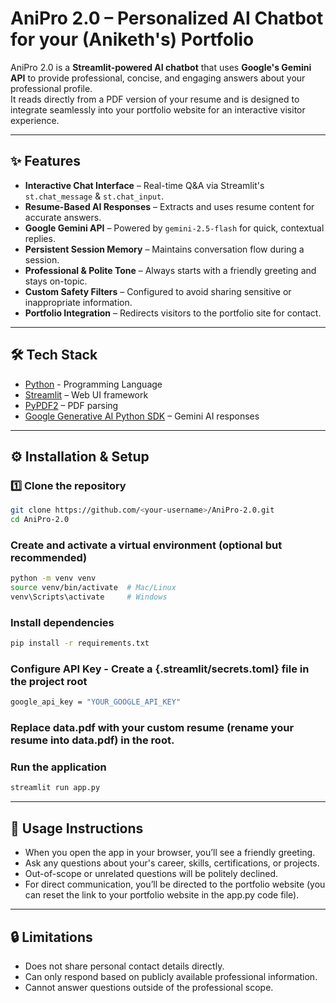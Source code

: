 # AniPro 2.0 – Personalized AI Chatbot for your (Aniketh's) Portfolio

AniPro 2.0 is a **Streamlit-powered AI chatbot** that uses **Google's Gemini API** to provide professional, concise, and engaging answers about your professional profile.  
It reads directly from a PDF version of your resume and is designed to integrate seamlessly into your portfolio website for an interactive visitor experience.

---

## ✨ Features

- **Interactive Chat Interface** – Real-time Q&A via Streamlit's `st.chat_message` & `st.chat_input`.
- **Resume-Based AI Responses** – Extracts and uses resume content for accurate answers.
- **Google Gemini API** – Powered by `gemini-2.5-flash` for quick, contextual replies.
- **Persistent Session Memory** – Maintains conversation flow during a session.
- **Professional & Polite Tone** – Always starts with a friendly greeting and stays on-topic.
- **Custom Safety Filters** – Configured to avoid sharing sensitive or inappropriate information.
- **Portfolio Integration** – Redirects visitors to the portfolio site for contact.

---

## 🛠️ Tech Stack

- [Python](https://www.python.org/) - Programming Language
- [Streamlit](https://streamlit.io/) – Web UI framework
- [PyPDF2](https://pypi.org/project/PyPDF2/) – PDF parsing
- [Google Generative AI Python SDK](https://ai.google.dev/) – Gemini AI responses

---

## ⚙️ Installation & Setup

### 1️⃣ Clone the repository

```bash
git clone https://github.com/<your-username>/AniPro-2.0.git
cd AniPro-2.0
```

###  Create and activate a virtual environment (optional but recommended)

```bash
python -m venv venv
source venv/bin/activate  # Mac/Linux
venv\Scripts\activate     # Windows
```

###  Install dependencies

```bash
pip install -r requirements.txt
```

###  Configure API Key - Create a {.streamlit/secrets.toml} file in the project root

```bash
google_api_key = "YOUR_GOOGLE_API_KEY"
```

###  Replace data.pdf with your custom resume (rename your resume into data.pdf) in the root.

###  Run the application

```bash
streamlit run app.py
```

---

## 📌 Usage Instructions

- When you open the app in your browser, you’ll see a friendly greeting.
- Ask any questions about your's career, skills, certifications, or projects.
- Out-of-scope or unrelated questions will be politely declined.
- For direct communication, you’ll be directed to the portfolio website (you can reset the link to your portfolio website in the app.py code file).

---

## 🔒 Limitations

- Does not share personal contact details directly.
- Can only respond based on publicly available professional information.
- Cannot answer questions outside of the professional scope.
